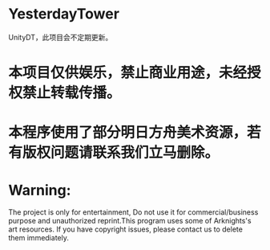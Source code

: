 # YesterdayTower
UnityDT，此项目会不定期更新。
# 本项目仅供娱乐，禁止商业用途，未经授权禁止转载传播。
# 本程序使用了部分明日方舟美术资源，若有版权问题请联系我们立马删除。
# Warning:
  The project is only for entertainment, Do not use it for commercial/business purpose and unauthorized reprint.This program uses some of Arknights's art resources. If you have copyright issues, please contact us to delete them immediately.
